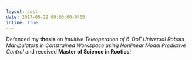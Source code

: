 ```yaml
---
layout: post
date: 2017-05-29 00:00:00-0400
inline: true
---
```


Defended my **thesis** on *Intuitive Teleoperation of 6-DoF Universal Robots Manipulators in Constrained Workspace using Nonlinear Model Predictive Control* and received **Master of Science in Rootics**!  